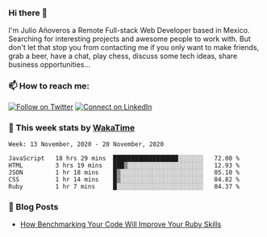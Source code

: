 ### Hi there 👋

I'm Julio Añoveros a Remote Full-stack Web Developer based in Mexico. Searching for interesting projects and awesome people to work with. But don't let that stop you from contacting me if you only want to make friends, grab a beer, have a chat, play chess, discuss some tech ideas, share business opportunities... 

### :mailbox: How to reach me:

[![Follow on Twitter](https://img.shields.io/badge/--twitter?label=Twitter&logo=Twitter&style=social)](https://twitter.com/AnoverosJulio) [![Connect on LinkedIn](https://img.shields.io/badge/--linkedin?label=LinkedIn&logo=LinkedIn&style=social)](https://www.linkedin.com/in/jubaan)

### :construction_worker: This week stats by [WakaTime]('https://wakatime.com')
<!--START_SECTION:waka-->
```text
Week: 13 November, 2020 - 20 November, 2020

JavaScript   18 hrs 29 mins  ██████████████████░░░░░░░   72.00 % 
HTML         3 hrs 19 mins   ███▒░░░░░░░░░░░░░░░░░░░░░   12.93 % 
JSON         1 hr 18 mins    █▒░░░░░░░░░░░░░░░░░░░░░░░   05.10 % 
CSS          1 hr 14 mins    █▒░░░░░░░░░░░░░░░░░░░░░░░   04.82 % 
Ruby         1 hr 7 mins     █░░░░░░░░░░░░░░░░░░░░░░░░   04.37 % 
```
<!--END_SECTION:waka-->

### :newspaper: Blog Posts
<!-- BLOG-POST-LIST:START -->
- [How Benchmarking Your Code Will Improve Your Ruby Skills](https://dev.to/jubaan/how-benchmarking-your-code-will-improve-your-ruby-skills-2m83)
<!-- BLOG-POST-LIST:END -->


